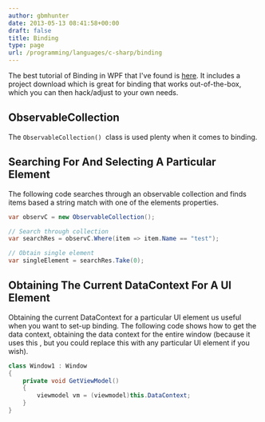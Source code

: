 ```yaml
---
author: gbmhunter
date: 2013-05-13 08:41:58+00:00
draft: false
title: Binding
type: page
url: /programming/languages/c-sharp/binding
---
```


The best tutorial of Binding in WPF that I've found is [here](http://blog.cylewitruk.com/2010/09/wpf-combobox-and-databinding-datacontext-itemssource-displaymemberpath-selecteditem-selectedvalue-selectedvaluepath/#comment-4032). It includes a project download which is great for binding that works out-of-the-box, which you can then hack/adjust to your own needs.

## ObservableCollection

The `ObservableCollection()`  class is used plenty when it comes to binding.

## Searching For And Selecting A Particular Element

The following code searches through an observable collection and finds items based a string match with one of the elements properties.

```c#    
var observC = new ObservableCollection();

// Search through collection
var searchRes = observC.Where(item => item.Name == "test");

// Obtain single element
var singleElement = searchRes.Take(0);
```

## Obtaining The Current DataContext For A UI Element

Obtaining the current DataContext for a particular UI element us useful when you want to set-up binding. The following code shows how to get the data context, obtaining the data context for the entire window (because it uses this , but you could replace this with any particular UI element if you wish).

```c#    
class Window1 : Window
{
    private void GetViewModel()
    {
        viewmodel vm = (viewmodel)this.DataContext;
    }
}
```